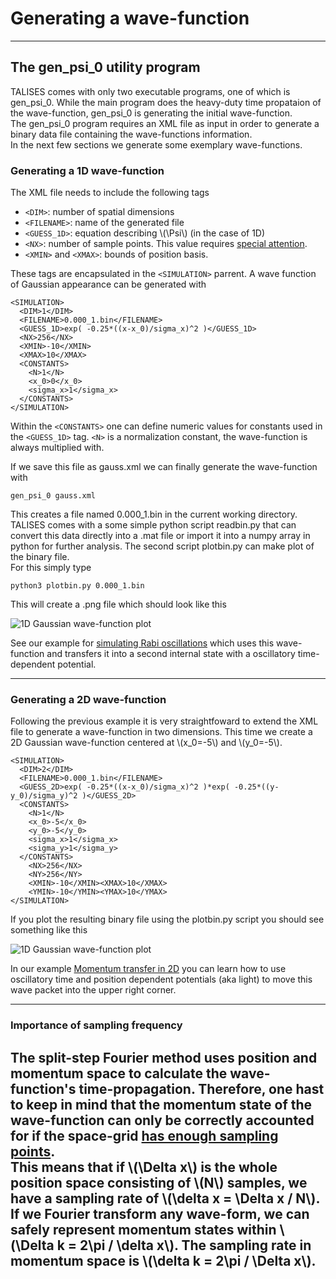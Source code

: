 # Generating a wave-function
------------------------
## The gen_psi_0 utility program
TALISES comes with only two executable programs, one of which is gen_psi_0.
While the main program does the heavy-duty time propataion of the wave-function, gen_psi_0 is generating the initial wave-function.  
The gen_psi_0 program requires an XML file as input in order to generate a binary data file containing the wave-functions information.  
In the next few sections we generate some exemplary wave-functions.

### Generating a 1D wave-function

The XML file needs to include the following tags  

- `<DIM>`: number of spatial dimensions
- `<FILENAME>`: name of the generated file
- `<GUESS_1D>`: equation describing \\(\Psi\\) (in the case of 1D)
- `<NX>`: number of sample points. This value requires [special attention](#importance-of-sampling-frequency).
- `<XMIN>` and `<XMAX>`: bounds of position basis.

These tags are encapsulated in the `<SIMULATION>` parrent. A wave function of Gaussian appearance can be generated with
```
<SIMULATION>
  <DIM>1</DIM> 
  <FILENAME>0.000_1.bin</FILENAME>
  <GUESS_1D>exp( -0.25*((x-x_0)/sigma_x)^2 )</GUESS_1D>
  <NX>256</NX>
  <XMIN>-10</XMIN>
  <XMAX>10</XMAX>
  <CONSTANTS>
    <N>1</N>
    <x_0>0</x_0>
    <sigma_x>1</sigma_x>
  </CONSTANTS>
</SIMULATION>
```
Within the `<CONSTANTS>` one can define numeric values for constants used in the `<GUESS_1D>` tag. 
`<N>` is a normalization constant, the wave-function is always multiplied with.  

If we save this file as gauss.xml we can finally generate the wave-function with
````
gen_psi_0 gauss.xml
````
This creates a file named 0.000_1.bin in the current working directory. 
TALISES comes with a some simple python script readbin.py that can convert this data directly into a .mat file or import it into a numpy array in python for further analysis. The second script plotbin.py can make plot of the binary file.  
For this simply type
```
python3 plotbin.py 0.000_1.bin
```
This will create a .png file which should look like this  

![1D Gaussian wave-function plot](../../../figs/1D_gaussian.png)

See our example for [simulating Rabi oscillations](/user-guide/examples/rabi_oscillations/) which uses this wave-function and transfers it into a second internal state with a oscillatory time-dependent potential.

------------------
### Generating a 2D wave-function
Following the previous example it is very straightfoward to extend the XML file to generate a wave-function in two dimensions.
This time we create a 2D Gaussian wave-function centered at \\(x_0=-5\\) and \\(y_0=-5\\).  
````
<SIMULATION>
  <DIM>2</DIM> 
  <FILENAME>0.000_1.bin</FILENAME>
  <GUESS_2D>exp( -0.25*((x-x_0)/sigma_x)^2 )*exp( -0.25*((y-y_0)/sigma_y)^2 )</GUESS_2D>
  <CONSTANTS>
    <N>1</N>
    <x_0>-5</x_0>
    <y_0>-5</y_0>
    <sigma_x>1</sigma_x>
    <sigma_y>1</sigma_y>
  </CONSTANTS>
    <NX>256</NX>
    <NY>256</NY>
    <XMIN>-10</XMIN><XMAX>10</XMAX>
    <YMIN>-10</YMIN><YMAX>10</YMAX>
</SIMULATION>
````
If you plot the resulting binary file using the plotbin.py script you should see something like this  

![1D Gaussian wave-function plot](../figs/2D_gaussian.png)  

In our example [Momentum transfer in 2D](/user-guide/examples/rabi_oscillations/) you can learn how to use oscillatory time and position dependent potentials (aka light) to move this wave packet into the upper right corner.

------------------
### Importance of sampling frequency
The split-step Fourier method uses position and momentum space to calculate the wave-function's time-propagation. 
Therefore, one hast to keep in mind that the momentum state of the wave-function can only be correctly accounted for
if the space-grid [has enough sampling points](https://en.wikipedia.org/wiki/Nyquist_frequency).  
This means that if \\(\Delta x\\) is the whole position space consisting of \\(N\\) samples, 
we have a sampling rate of \\(\delta x = \Delta x / N\\). If we Fourier transform any wave-form, 
we can safely represent momentum states within \\(\Delta k = 2\pi / \delta x\\). 
The sampling rate in momentum space is \\(\delta k = 2\pi / \Delta x\\).
------------------